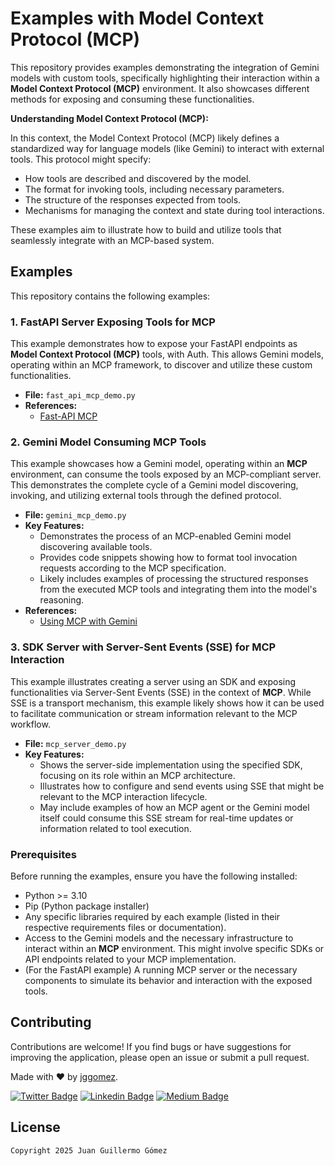 # Examples with Model Context Protocol (MCP)

This repository provides examples demonstrating the integration of Gemini models with custom tools, specifically highlighting their interaction within a **Model Context Protocol (MCP)** environment. It also showcases different methods for exposing and consuming these functionalities.

**Understanding Model Context Protocol (MCP):**

In this context, the Model Context Protocol (MCP) likely defines a standardized way for language models (like Gemini) to interact with external tools. This protocol might specify:

- How tools are described and discovered by the model.
- The format for invoking tools, including necessary parameters.
- The structure of the responses expected from tools.
- Mechanisms for managing the context and state during tool interactions.

These examples aim to illustrate how to build and utilize tools that seamlessly integrate with an MCP-based system.

## Examples

This repository contains the following examples:

### 1. FastAPI Server Exposing Tools for MCP

This example demonstrates how to expose your FastAPI endpoints as **Model Context Protocol (MCP)** tools, with Auth. This allows Gemini models, operating within an MCP framework, to discover and utilize these custom functionalities.

- **File:** `fast_api_mcp_demo.py`
- **References:**
    - [Fast-API MCP](https://github.com/tadata-org/fastapi_mcp)

### 2. Gemini Model Consuming MCP Tools

This example showcases how a Gemini model, operating within an **MCP** environment, can consume the tools exposed by an MCP-compliant server. This demonstrates the complete cycle of a Gemini model discovering, invoking, and utilizing external tools through the defined protocol.

- **File:** `gemini_mcp_demo.py`
- **Key Features:**
    - Demonstrates the process of an MCP-enabled Gemini model discovering available tools.
    - Provides code snippets showing how to format tool invocation requests according to the MCP specification.
    - Likely includes examples of processing the structured responses from the executed MCP tools and integrating them into the model's reasoning.
- **References:**
    - [Using MCP with Gemini](https://ai.google.dev/gemini-api/docs/function-calling?example=meeting#use_model_context_protocol_mcp)

### 3. SDK Server with Server-Sent Events (SSE) for MCP Interaction

This example illustrates creating a server using an SDK and exposing functionalities via Server-Sent Events (SSE) in the context of **MCP**. While SSE is a transport mechanism, this example likely shows how it can be used to facilitate communication or stream information relevant to the MCP workflow.

- **File:** `mcp_server_demo.py`
- **Key Features:**
    - Shows the server-side implementation using the specified SDK, focusing on its role within an MCP architecture.
    - Illustrates how to configure and send events using SSE that might be relevant to the MCP interaction lifecycle.
    - May include examples of how an MCP agent or the Gemini model itself could consume this SSE stream for real-time updates or information related to tool execution.

### Prerequisites

Before running the examples, ensure you have the following installed:

- Python >= 3.10
- Pip (Python package installer)
- Any specific libraries required by each example (listed in their respective requirements files or documentation).
- Access to the Gemini models and the necessary infrastructure to interact within an **MCP** environment. This might involve specific SDKs or API endpoints related to your MCP implementation.
- (For the FastAPI example) A running MCP server or the necessary components to simulate its behavior and interaction with the exposed tools.

## Contributing

Contributions are welcome! If you find bugs or have suggestions for improving the application, please open an issue or submit a pull request.

Made with ❤ by  [jggomez](https://devhack.co).

[![Twitter Badge](https://img.shields.io/badge/-@jggomezt-1ca0f1?style=flat-square&labelColor=1ca0f1&logo=twitter&logoColor=white&link=https://twitter.com/jggomezt)](https://twitter.com/jggomezt)
[![Linkedin Badge](https://img.shields.io/badge/-jggomezt-blue?style=flat-square&logo=Linkedin&logoColor=white&link=https://www.linkedin.com/in/jggomezt/)](https://www.linkedin.com/in/jggomezt/)
[![Medium Badge](https://img.shields.io/badge/-@jggomezt-03a57a?style=flat-square&labelColor=000000&logo=Medium&link=https://medium.com/@jggomezt)](https://medium.com/@jggomezt)

## License

    Copyright 2025 Juan Guillermo Gómez

